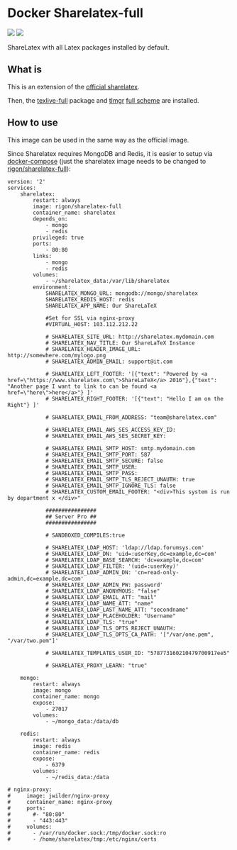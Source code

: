 # Docker Sharelatex-full

[![](https://images.microbadger.com/badges/image/rigon/sharelatex-full.svg)](https://microbadger.com/images/rigon/sharelatex-full "Get your own image badge on microbadger.com") [![](https://images.microbadger.com/badges/version/rigon/sharelatex-full.svg)](https://microbadger.com/images/rigon/sharelatex-full "Get your own version badge on microbadger.com")

ShareLatex with all Latex packages installed by default. 


## What is

This is an extension of the [official sharelatex](https://hub.docker.com/r/sharelatex/sharelatex/).

Then, the [texlive-full](https://packages.ubuntu.com/xenial/texlive-full) package and [tlmgr](https://www.tug.org/texlive/tlmgr.html) [full scheme](https://tex.stackexchange.com/questions/234749/downloading-every-package-with-tex-live) are installed.


## How to use

This image can be used in the same way as the official image.

Since Sharelatex requires MongoDB and Redis, it is easier to setup via [docker-compose](https://github.com/sharelatex/sharelatex/blob/master/docker-compose.yml)
(just the sharelatex image needs to be changed to [rigon/sharelatex-full](https://hub.docker.com/r/rigon/sharelatex-full/)):


	version: '2'
	services:
		sharelatex:
		    restart: always
		    image: rigon/sharelatex-full
		    container_name: sharelatex
		    depends_on:
		        - mongo
		        - redis
		    privileged: true
		    ports:
		        - 80:80
		    links:
		        - mongo
		        - redis
		    volumes:
		        - ~/sharelatex_data:/var/lib/sharelatex
		    environment:
		        SHARELATEX_MONGO_URL: mongodb://mongo/sharelatex
		        SHARELATEX_REDIS_HOST: redis
		        SHARELATEX_APP_NAME: Our ShareLaTeX
		        
		        #Set for SSL via nginx-proxy
		        #VIRTUAL_HOST: 103.112.212.22

		        # SHARELATEX_SITE_URL: http://sharelatex.mydomain.com
		        # SHARELATEX_NAV_TITLE: Our ShareLaTeX Instance
		        # SHARELATEX_HEADER_IMAGE_URL: http://somewhere.com/mylogo.png
		        # SHARELATEX_ADMIN_EMAIL: support@it.com

		        # SHARELATEX_LEFT_FOOTER: '[{"text": "Powered by <a href=\"https://www.sharelatex.com\">ShareLaTeX</a> 2016"},{"text": "Another page I want to link to can be found <a href=\"here\">here</a>"} ]'
		        # SHARELATEX_RIGHT_FOOTER: '[{"text": "Hello I am on the Right"} ]'

		        # SHARELATEX_EMAIL_FROM_ADDRESS: "team@sharelatex.com"

		        # SHARELATEX_EMAIL_AWS_SES_ACCESS_KEY_ID: 
		        # SHARELATEX_EMAIL_AWS_SES_SECRET_KEY: 

		        # SHARELATEX_EMAIL_SMTP_HOST: smtp.mydomain.com
		        # SHARELATEX_EMAIL_SMTP_PORT: 587
		        # SHARELATEX_EMAIL_SMTP_SECURE: false
		        # SHARELATEX_EMAIL_SMTP_USER: 
		        # SHARELATEX_EMAIL_SMTP_PASS: 
		        # SHARELATEX_EMAIL_SMTP_TLS_REJECT_UNAUTH: true
		        # SHARELATEX_EMAIL_SMTP_IGNORE_TLS: false
		        # SHARELATEX_CUSTOM_EMAIL_FOOTER: "<div>This system is run by department x </div>"

		        ################
		        ## Server Pro ##
		        ################

		        # SANDBOXED_COMPILES:true

		        # SHARELATEX_LDAP_HOST: 'ldap://ldap.forumsys.com' 
		        # SHARELATEX_LDAP_DN: 'uid=:userKey,dc=example,dc=com' 
		        # SHARELATEX_LDAP_BASE_SEARCH: 'dc=example,dc=com'
		        # SHARELATEX_LDAP_FILTER: '(uid=:userKey)'
		        # SHARELATEX_LDAP_ADMIN_DN: 'cn=read-only-admin,dc=example,dc=com' 
		        # SHARELATEX_LDAP_ADMIN_PW: password'
		        # SHARELATEX_LDAP_ANONYMOUS: "false"
		        # SHARELATEX_LDAP_EMAIL_ATT: "mail"
		        # SHARELATEX_LDAP_NAME_ATT: "name"
		        # SHARELATEX_LDAP_LAST_NAME_ATT: "secondname"
		        # SHARELATEX_LDAP_PLACEHOLDER: "Username"
		        # SHARELATEX_LDAP_TLS: "true"
		        # SHARELATEX_LDAP_TLS_OPTS_REJECT_UNAUTH:
		        # SHARELATEX_LDAP_TLS_OPTS_CA_PATH: '["/var/one.pem", "/var/two.pem"]'

		        # SHARELATEX_TEMPLATES_USER_ID: "578773160210479700917ee5"

		        # SHARELATEX_PROXY_LEARN: "true"

		mongo:
		    restart: always
		    image: mongo
		    container_name: mongo
		    expose:
		        - 27017
		    volumes:
		        - ~/mongo_data:/data/db

		redis:
		    restart: always
		    image: redis
		    container_name: redis
		    expose:
		        - 6379
		    volumes:
		        - ~/redis_data:/data
		        
	# nginx-proxy:
	#     image: jwilder/nginx-proxy
	#     container_name: nginx-proxy
	#     ports:
	#       #- "80:80"
	#       - "443:443"
	#     volumes:
	#       - /var/run/docker.sock:/tmp/docker.sock:ro
	#       - /home/sharelatex/tmp:/etc/nginx/certs


